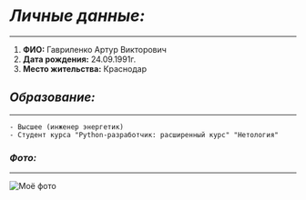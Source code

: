 # ***Личные данные:***
------------------------------------
1. **ФИО:** Гавриленко Артур Викторович
2. **Дата рождения:** 24.09.1991г.
3. **Место жительства:** Краснодар

## ***Образование:***
------------------------------------
    - Высшее (инженер энергетик)
    - Студент курса "Python-разработчик: расширенный курс" "Нетология"

### ***Фото:***
------------------------------------
![Моё фото](https://drive.google.com/uc?export=view&id=1-177bVYxVWzf_DDIy7Ls0Szu8--9QPTD)